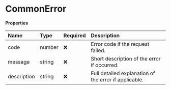 # CommonError

**Properties**

| Name        | Type   | Required | Description                                           |
| :---------- | :----- | :------- | :---------------------------------------------------- |
| code        | number | ❌       | Error code if the request failed.                     |
| message     | string | ❌       | Short description of the error if occurred.           |
| description | string | ❌       | Full detailed explanation of the error if applicable. |

<!-- This file was generated by liblab | https://liblab.com/ -->
